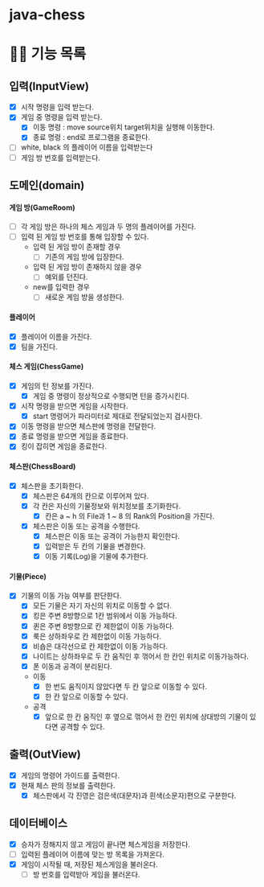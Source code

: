 # java-chess

# 👨‍🍳 기능 목록

## 입력(InputView)

- [x] 시작 명령을 입력 받는다.
- [x] 게임 중 명령을 입력 받는다.
    - [x] 이동 명령 : move source위치 target위치을 실행해 이동한다.
    - [x] 종료 명령 : end로 프로그램을 종료한다.
- [ ] white, black 의 플레이어 이름을 입력받는다
- [ ] 게임 방 번호를 입력받는다.

## 도메인(domain)

#### 게임 방(GameRoom)

- [ ] 각 게임 방은 하나의 체스 게임과 두 명의 플레이어를 가진다.
- [ ] 입력 된 게임 방 번호를 통해 입장할 수 있다.
    - 입력 된 게임 방이 존재할 경우
        - [ ] 기존의 게임 방에 입장한다.
    - 입력 된 게임 방이 존재하지 않을 경우
        - [ ] 예외를 던진다.
    - new를 입력한 경우
        - [ ] 새로운 게임 방을 생성한다.

#### 플레이어

- [x] 플레이어 이름을 가진다.
- [x] 팀을 가진다.

#### 체스 게임(ChessGame)

- [x] 게임의 턴 정보를 가진다.
    - [x] 게임 중 명령이 정상적으로 수행되면 턴을 증가시킨다.
- [x] 시작 명령을 받으면 게임을 시작한다.
    - [x] start 명령어가 파라미터로 제대로 전달되었는지 검사한다.
- [x] 이동 명령을 받으면 체스판에 명령을 전달한다.
- [x] 종료 명령을 받으면 게임을 종료한다.
- [x] 킹이 잡히면 게임을 종료한다.

#### 체스판(ChessBoard)

- [x] 체스판을 초기화한다.
    - [x] 체스판은 64개의 칸으로 이루어져 있다.
    - [x] 각 칸은 자신의 기물정보와 위치정보를 초기화한다.
        - [x] 칸은 a ~ h 의 File과 1 ~ 8 의 Rank의 Position을 가진다.
    - [x] 체스판은 이동 또는 공격을 수행한다.
        - [x] 체스판은 이동 또는 공격이 가능한지 확인한다.
        - [x] 입력받은 두 칸의 기물을 변경한다.
        - [x] 이동 기록(Log)을 기물에 추가한다.

#### 기물(Piece)

- [x] 기물의 이동 가능 여부를 판단한다.
    - [x] 모든 기물은 자기 자신의 위치로 이동할 수 없다.
    - [x] 킹은 주변 8방향으로 1칸 범위에서 이동 가능하다.
    - [x] 퀸은 주변 8방향으로 칸 제한없이 이동 가능하다.
    - [x] 룩은 상하좌우로 칸 제한없이 이동 가능하다.
    - [x] 비숍은 대각선으로 칸 제한없이 이동 가능하다.
    - [x] 나이트는 상하좌우로 두 칸 움직인 후 꺾어서 한 칸인 위치로 이동가능하다.
    - [x] 폰 이동과 공격이 분리된다.
    - 이동
        - [x] 한 번도 움직이지 않았다면 두 칸 앞으로 이동할 수 있다.
        - [x] 한 칸 앞으로 이동할 수 있다.
    - 공격
        - [x] 앞으로 한 칸 움직인 후 옆으로 꺾어서 한 칸인 위치에 상대방의 기물이 있다면 공격할 수 있다.

## 출력(OutView)

- [x] 게임의 명령어 가이드를 출력한다.
- [x] 현재 체스 판의 정보를 출력한다.
    - [x] 체스판에서 각 진영은 검은색(대문자)과 흰색(소문자)편으로 구분한다.

## 데이터베이스

- [x] 승자가 정해지지 않고 게임이 끝나면 체스게임을 저장한다.
- [ ] 입력된 플레이어 이름에 맞는 방 목록을 가져온다.
- [x] 게임이 시작될 때, 저장된 체스게임을 불러온다.
    - [ ] 방 번호를 입력받아 게임을 불러온다.